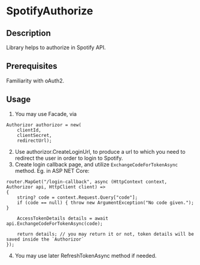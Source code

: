 # SpotifyAuthorize

## Description

Library helps to authorize in Spotify API.

## Prerequisites

Familiarity with oAuth2.

## Usage

1. You may use Facade, via
```
Authorizor authorizor = new(
    clientId,
    clientSecret,
    redirectUrl);
```
2. Use authorizor.CreateLoginUrl, to produce a url to which you need to redirect the user in order to login to Spotify.
3. Create login callback page, and utilize `ExchangeCodeForTokenAsync` method. Eg. in ASP NET Core:
```
router.MapGet("/login-callback", async (HttpContext context, Authorizor api, HttpClient client) =>
{
    string? code = context.Request.Query["code"];
    if (code == null) { throw new ArgumentException("No code given."); }

    AccessTokenDetails details = await api.ExchangeCodeForTokenAsync(code);

    return details; // you may return it or not, token details will be saved inside the `Authorizor`
});
```
4. You may use later RefreshTokenAsync method if needed.
